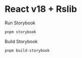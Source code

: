 # React v18 + Rslib

Run Storybook

```bash
pnpm storybook
```

Build Storybook

```bash
pnpm build-storybook
```
